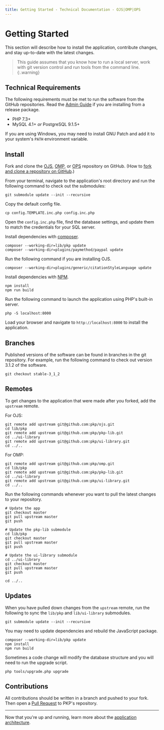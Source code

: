 ```yaml
---
title: Getting Started - Technical Documentation - OJS|OMP|OPS
---
```


# Getting Started

This section will describe how to install the application, contribute changes, and stay up-to-date with the latest changes.

> This guide assumes that you know how to run a local server, work with git version control and run tools from the command line.
{:.warning}

## Technical Requirements

The following requirements must be met to run the software from the GitHub repositories. Read the [Admin Guide](../../../admin-guide/en/managing-the-environment) if you are installing from a release package.

- PHP 7.3+
- MySQL 4.1+ _or_ PostgreSQL 9.1.5+

If you are using Windows, you may need to install GNU Patch and add it to your system's `PATH` environment variable.

## Install

Fork and clone the [OJS](https://github.com/pkp/ojs), [OMP](https://github.com/pkp/omp), or [OPS](https://github.com/pkp/ops) repository on GitHub. (How to [fork and clone a repository on GitHub](https://help.github.com/en/articles/fork-a-repo).)

From your terminal, navigate to the application's root directory and run the following command to check out the submodules:

```
git submodule update --init --recursive
```

Copy the default config file.

```
cp config.TEMPLATE.inc.php config.inc.php
```

Open the `config.inc.php` file, find the database settings, and update them to match the credentials for your SQL server.

Install dependencies with [composer](https://getcomposer.org/).

```
composer --working-dir=lib/pkp update
composer --working-dir=plugins/paymethod/paypal update
```

Run the following command if you are installing OJS.

```
composer --working-dir=plugins/generic/citationStyleLanguage update
```

Install dependencies with [NPM](https://www.npmjs.com/).

```
npm install
npm run build
```

Run the following command to launch the application using PHP's built-in server.

```
php -S localhost:8000
```

Load your browser and navigate to `http://localhost:8000` to install the application.

## Branches

Published versions of the software can be found in branches in the git repository. For example, run the following command to check out version 3.1.2 of the software.

```
git checkout stable-3_1_2
```

## Remotes

To get changes to the application that were made after you forked, add the `upstream` remote.

For OJS:

```
git remote add upstream git@github.com:pkp/ojs.git
cd lib/pkp
git remote add upstream git@github.com:pkp/pkp-lib.git
cd ../ui-library
git remote add upstream git@github.com:pkp/ui-library.git
cd ../..
```

For OMP:

```
git remote add upstream git@github.com:pkp/omp.git
cd lib/pkp
git remote add upstream git@github.com:pkp/pkp-lib.git
cd ../ui-library
git remote add upstream git@github.com:pkp/ui-library.git
cd ../..
```

Run the following commands whenever you want to pull the latest changes to your repository.

```
# Update the app
git checkout master
git pull upstream master
git push

# Update the pkp-lib submodule
cd lib/pkp
git checkout master
git pull upstream master
git push

# Update the ui-library submodule
cd ../ui-library
git checkout master
git pull upstream master
git push

cd ../..
```

## Updates

When you have pulled down changes from the `upstream` remote, run the following to sync the `lib/pkp` and `lib/ui-library` submodules.

```
git submodule update --init --recursive
```

You may need to update dependencies and rebuild the JavaScript package.

```
composer --working-dir=lib/pkp update
npm install
npm run build
```

Sometimes a code change will modify the database structure and you will need to run the upgrade script.

```
php tools/upgrade.php upgrade
```

## Contributions

All contributions should be written in a branch and pushed to your fork. Then open a [Pull Request](https://help.github.com/en/articles/creating-a-pull-request-from-a-fork) to PKP's repository.

---

Now that you're up and running, learn more about the [application architecture](./architecture).
